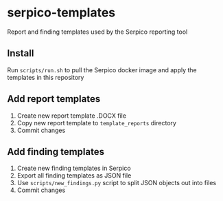 # serpico-templates
Report and finding templates used by the Serpico reporting tool

## Install
Run `scripts/run.sh` to pull the Serpico docker image and apply the templates in this repository

## Add report templates
1. Create new report template .DOCX file
2. Copy new report template to `template_reports` directory
3. Commit changes

## Add finding templates
1. Create new finding templates in Serpico
2. Export all finding templates as JSON file
3. Use `scripts/new_findings.py` script to split JSON objects out into files
4. Commit changes

